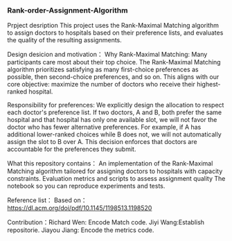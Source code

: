 ### Rank-order-Assignment-Algorithm

Prpject desription
This project uses the Rank-Maximal Matching algorithm to assign doctors to hospitals based on their preference lists, and evaluates the quality of the resulting assignments.

Design desicion and motivation：
Why Rank-Maximal Matching: 
Many participants care most about their top choice. The Rank-Maximal Matching algorithm prioritizes satisfying as many first-choice preferences as possible, then second-choice preferences, and so on. This aligns with our core objective: maximize the number of doctors who receive their highest-ranked hospital.

Responsibility for preferences: 
We explicitly design the allocation to respect each doctor's preference list. If two doctors, A and B, both prefer the same hospital and that hospital has only one available slot, we will not favor the doctor who has fewer alternative preferences. For example, if A has additional lower-ranked choices while B does not, we will not automatically assign the slot to B over A. This decision enforces that doctors are accountable for the preferences they submit.

What this repository contains：
An implementation of the Rank-Maximal Matching algorithm tailored for assigning doctors to hospitals with capacity constraints.
Evaluation metrics and scripts to assess assignment quality
The notebook so you can reproduce experiments and tests.

Reference list：
Based on：https://dl.acm.org/doi/pdf/10.1145/1198513.1198520

Contribution：Richard Wen: Encode Match code. Jiyi Wang:Establish repositorie. Jiayou Jiang: Encode the metrics code.
